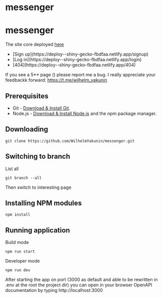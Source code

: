 # messenger

# messenger

The site core deployed [here](https://deploy--shiny-gecko-fbdfaa.netlify.app/)<br>

<ul>
  <li>[Sign up](https://deploy--shiny-gecko-fbdfaa.netlify.app/signup)</li>
  <li>[Log in](https://deploy--shiny-gecko-fbdfaa.netlify.app/login)</li>
  <li>[404](https://deploy--shiny-gecko-fbdfaa.netlify.app/404)</li>
 </ul>
 
 
 If you see a 5** page () please report me a bug. I really appreciate your feedbackk forward: https://t.me/wilhelm_yakunin
 
## Prerequisites

- Git - [Download & Install Git](https://git-scm.com/downloads).
- Node.js - [Download & Install Node.js](https://nodejs.org/en/download/) and the npm package manager.

## Downloading

```
git clone https://github.com/WilhelmYakunin/messenger.git
```

## Switching to branch

List all

```
git branch --all
```

Then switch to interesting page

## Installing NPM modules

```
npm install
```

## Running application

Build mode

```
npm run start
```

Developer mode

```
npm run dev
```

After starting the app on port (3000 as default and able to be rewritten in .env at the root the project dir) you can open
in your browser OpenAPI documentation by typing http://localhost:3000

